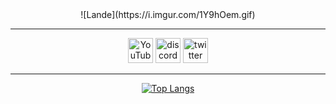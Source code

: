 <div style="text-align: center">
  ![Lande](https://i.imgur.com/1Y9hOem.gif)

----------

  [<img src='https://cdn.jsdelivr.net/npm/simple-icons@3.0.1/icons/youtube.svg' alt='YouTube' height='40'>](https://www.youtube.com/channel/landee)  [<img src='https://cdn.jsdelivr.net/npm/simple-icons@3.0.1/icons/discord.svg' alt='discord' height='40'>](https://discord.gg/GGyRPye)  [<img src='https://cdn.jsdelivr.net/npm/simple-icons@3.0.1/icons/twitter.svg' alt='twitter' height='40'>](https://twitter.com/landee_)  

  ----------

  [![Top Langs](https://github-readme-stats.vercel.app/api/top-langs/?username=laande)](https://github.com/anuraghazra/github-readme-stats)

</div>

